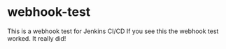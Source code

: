 # webhook-test
This is a webhook test for Jenkins CI/CD
If you see this the webhook test worked. It really did!
